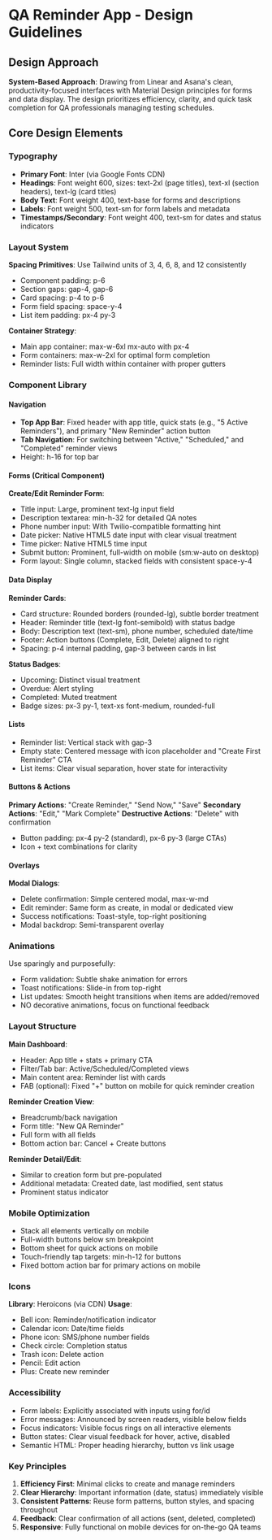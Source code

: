 # QA Reminder App - Design Guidelines

## Design Approach
**System-Based Approach**: Drawing from Linear and Asana's clean, productivity-focused interfaces with Material Design principles for forms and data display. The design prioritizes efficiency, clarity, and quick task completion for QA professionals managing testing schedules.

## Core Design Elements

### Typography
- **Primary Font**: Inter (via Google Fonts CDN)
- **Headings**: Font weight 600, sizes: text-2xl (page titles), text-xl (section headers), text-lg (card titles)
- **Body Text**: Font weight 400, text-base for forms and descriptions
- **Labels**: Font weight 500, text-sm for form labels and metadata
- **Timestamps/Secondary**: Font weight 400, text-sm for dates and status indicators

### Layout System
**Spacing Primitives**: Use Tailwind units of 3, 4, 6, 8, and 12 consistently
- Component padding: p-6
- Section gaps: gap-4, gap-6
- Card spacing: p-4 to p-6
- Form field spacing: space-y-4
- List item padding: px-4 py-3

**Container Strategy**:
- Main app container: max-w-6xl mx-auto with px-4
- Form containers: max-w-2xl for optimal form completion
- Reminder lists: Full width within container with proper gutters

### Component Library

#### Navigation
- **Top App Bar**: Fixed header with app title, quick stats (e.g., "5 Active Reminders"), and primary "New Reminder" action button
- **Tab Navigation**: For switching between "Active," "Scheduled," and "Completed" reminder views
- Height: h-16 for top bar

#### Forms (Critical Component)
**Create/Edit Reminder Form**:
- Title input: Large, prominent text-lg input field
- Description textarea: min-h-32 for detailed QA notes
- Phone number input: With Twilio-compatible formatting hint
- Date picker: Native HTML5 date input with clear visual treatment
- Time picker: Native HTML5 time input
- Submit button: Prominent, full-width on mobile (sm:w-auto on desktop)
- Form layout: Single column, stacked fields with consistent space-y-4

#### Data Display
**Reminder Cards**:
- Card structure: Rounded borders (rounded-lg), subtle border treatment
- Header: Reminder title (text-lg font-semibold) with status badge
- Body: Description text (text-sm), phone number, scheduled date/time
- Footer: Action buttons (Complete, Edit, Delete) aligned to right
- Spacing: p-4 internal padding, gap-3 between cards in list

**Status Badges**:
- Upcoming: Distinct visual treatment
- Overdue: Alert styling
- Completed: Muted treatment
- Badge sizes: px-3 py-1, text-xs font-medium, rounded-full

#### Lists
- Reminder list: Vertical stack with gap-3
- Empty state: Centered message with icon placeholder and "Create First Reminder" CTA
- List items: Clear visual separation, hover state for interactivity

#### Buttons & Actions
**Primary Actions**: "Create Reminder," "Send Now," "Save"
**Secondary Actions**: "Edit," "Mark Complete"
**Destructive Actions**: "Delete" with confirmation
- Button padding: px-4 py-2 (standard), px-6 py-3 (large CTAs)
- Icon + text combinations for clarity

#### Overlays
**Modal Dialogs**:
- Delete confirmation: Simple centered modal, max-w-md
- Edit reminder: Same form as create, in modal or dedicated view
- Success notifications: Toast-style, top-right positioning
- Modal backdrop: Semi-transparent overlay

### Animations
Use sparingly and purposefully:
- Form validation: Subtle shake animation for errors
- Toast notifications: Slide-in from top-right
- List updates: Smooth height transitions when items are added/removed
- NO decorative animations, focus on functional feedback

### Layout Structure

**Main Dashboard**:
- Header: App title + stats + primary CTA
- Filter/Tab bar: Active/Scheduled/Completed views
- Main content area: Reminder list with cards
- FAB (optional): Fixed "+" button on mobile for quick reminder creation

**Reminder Creation View**:
- Breadcrumb/back navigation
- Form title: "New QA Reminder"
- Full form with all fields
- Bottom action bar: Cancel + Create buttons

**Reminder Detail/Edit**:
- Similar to creation form but pre-populated
- Additional metadata: Created date, last modified, sent status
- Prominent status indicator

### Mobile Optimization
- Stack all elements vertically on mobile
- Full-width buttons below sm breakpoint
- Bottom sheet for quick actions on mobile
- Touch-friendly tap targets: min-h-12 for buttons
- Fixed bottom action bar for primary actions on mobile

### Icons
**Library**: Heroicons (via CDN)
**Usage**:
- Bell icon: Reminder/notification indicator
- Calendar icon: Date/time fields
- Phone icon: SMS/phone number fields
- Check circle: Completion status
- Trash icon: Delete action
- Pencil: Edit action
- Plus: Create new reminder

### Accessibility
- Form labels: Explicitly associated with inputs using for/id
- Error messages: Announced by screen readers, visible below fields
- Focus indicators: Visible focus rings on all interactive elements
- Button states: Clear visual feedback for hover, active, disabled
- Semantic HTML: Proper heading hierarchy, button vs link usage

### Key Principles
1. **Efficiency First**: Minimal clicks to create and manage reminders
2. **Clear Hierarchy**: Important information (date, status) immediately visible
3. **Consistent Patterns**: Reuse form patterns, button styles, and spacing throughout
4. **Feedback**: Clear confirmation of all actions (sent, deleted, completed)
5. **Responsive**: Fully functional on mobile devices for on-the-go QA teams